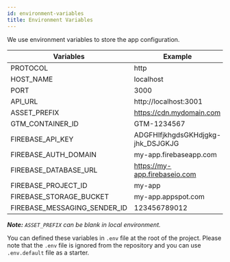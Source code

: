 ```yaml
---
id: environment-variables
title: Environment Variables
---
```


We use environment variables to store the app configuration. 


Variables | Example
------------ | -------------
PROTOCOL | http
HOST_NAME | localhost
PORT | 3000
API_URL | http://localhost:3001
ASSET_PREFIX | https://cdn.mydomain.com
GTM_CONTAINER_ID | GTM-1234567
FIREBASE_API_KEY | ADGFHIfjkhgdsGKHdjgkg-jhk_DSJGKJG
FIREBASE_AUTH_DOMAIN | my-app.firebaseapp.com
FIREBASE_DATABASE_URL | https://my-app.firebaseio.com
FIREBASE_PROJECT_ID | my-app
FIREBASE_STORAGE_BUCKET | my-app.appspot.com
FIREBASE_MESSAGING_SENDER_ID | 123456789012

***Note:*** *```ASSET_PREFIX``` can be blank in local environment.*

You can defined these variables in ```.env``` file at the root of the project. Please note that the ```.env``` file is ignored from the repository and you can use ```.env.default``` file as a starter.

